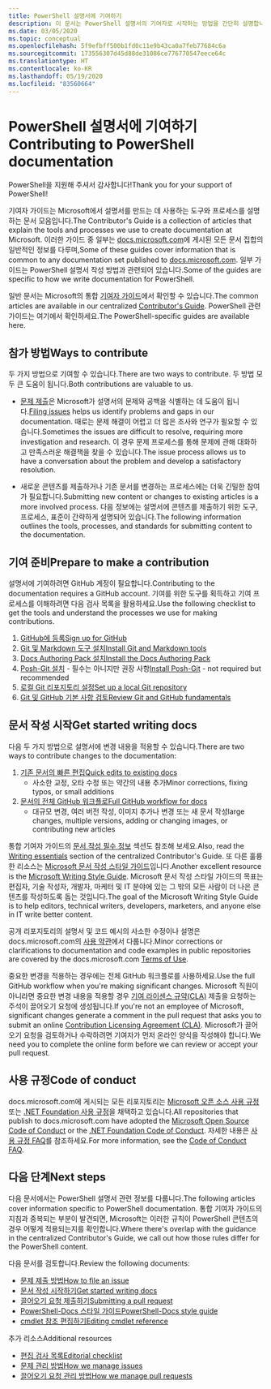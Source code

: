 ```yaml
---
title: PowerShell 설명서에 기여하기
description: 이 문서는 PowerShell 설명서의 기여자로 시작하는 방법을 간단히 설명합니다.
ms.date: 03/05/2020
ms.topic: conceptual
ms.openlocfilehash: 5f9efbff500b1fd0c11e9b43ca0a7feb77684c6a
ms.sourcegitcommit: 173556307d45d88de31086ce776770547eece64c
ms.translationtype: HT
ms.contentlocale: ko-KR
ms.lasthandoff: 05/19/2020
ms.locfileid: "83560664"
---
```

# <a name="contributing-to-powershell-documentation"></a><span data-ttu-id="85ae4-103">PowerShell 설명서에 기여하기</span><span class="sxs-lookup"><span data-stu-id="85ae4-103">Contributing to PowerShell documentation</span></span>

<span data-ttu-id="85ae4-104">PowerShell을 지원해 주셔서 감사합니다!</span><span class="sxs-lookup"><span data-stu-id="85ae4-104">Thank you for your support of PowerShell!</span></span>

<span data-ttu-id="85ae4-105">기여자 가이드는 Microsoft에서 설명서를 만드는 데 사용하는 도구와 프로세스를 설명하는 문서 모음입니다.</span><span class="sxs-lookup"><span data-stu-id="85ae4-105">The Contributor's Guide is a collection of articles that explain the tools and processes we use to create documentation at Microsoft.</span></span> <span data-ttu-id="85ae4-106">이러한 가이드 중 일부는 [docs.microsoft.com][docs]에 게시된 모든 문서 집합의 일반적인 정보를 다루며,</span><span class="sxs-lookup"><span data-stu-id="85ae4-106">Some of these guides cover information that is common to any documentation set published to [docs.microsoft.com][docs].</span></span> <span data-ttu-id="85ae4-107">일부 가이드는 PowerShell 설명서 작성 방법과 관련되어 있습니다.</span><span class="sxs-lookup"><span data-stu-id="85ae4-107">Some of the guides are specific to how we write documentation for PowerShell.</span></span>

<span data-ttu-id="85ae4-108">일반 문서는 Microsoft의 통합 [기여자 가이드][contribute]에서 확인할 수 있습니다.</span><span class="sxs-lookup"><span data-stu-id="85ae4-108">The common articles are available in our centralized [Contributor's Guide][contribute].</span></span> <span data-ttu-id="85ae4-109">PowerShell 관련 가이드는 여기에서 확인하세요.</span><span class="sxs-lookup"><span data-stu-id="85ae4-109">The PowerShell-specific guides are available here.</span></span>

## <a name="ways-to-contribute"></a><span data-ttu-id="85ae4-110">참가 방법</span><span class="sxs-lookup"><span data-stu-id="85ae4-110">Ways to contribute</span></span>

<span data-ttu-id="85ae4-111">두 가지 방법으로 기여할 수 있습니다.</span><span class="sxs-lookup"><span data-stu-id="85ae4-111">There are two ways to contribute.</span></span> <span data-ttu-id="85ae4-112">두 방법 모두 큰 도움이 됩니다.</span><span class="sxs-lookup"><span data-stu-id="85ae4-112">Both contributions are valuable to us.</span></span>

- <span data-ttu-id="85ae4-113">[문제 제출][file-an-issue]은 Microsoft가 설명서의 문제와 공백을 식별하는 데 도움이 됩니다.</span><span class="sxs-lookup"><span data-stu-id="85ae4-113">[Filing issues][file-an-issue] helps us identify problems and gaps in our documentation.</span></span> <span data-ttu-id="85ae4-114">때로는 문제 해결이 어렵고 더 많은 조사와 연구가 필요할 수 있습니다.</span><span class="sxs-lookup"><span data-stu-id="85ae4-114">Sometimes the issues are difficult to resolve, requiring more investigation and research.</span></span> <span data-ttu-id="85ae4-115">이 경우 문제 프로세스를 통해 문제에 관해 대화하고 만족스러운 해결책을 찾을 수 있습니다.</span><span class="sxs-lookup"><span data-stu-id="85ae4-115">The issue process allows us to have a conversation about the problem and develop a satisfactory resolution.</span></span>

- <span data-ttu-id="85ae4-116">새로운 콘텐츠를 제출하거나 기존 문서를 변경하는 프로세스에는 더욱 긴밀한 참여가 필요합니다.</span><span class="sxs-lookup"><span data-stu-id="85ae4-116">Submitting new content or changes to existing articles is a more involved process.</span></span> <span data-ttu-id="85ae4-117">다음 정보에는 설명서에 콘텐츠를 제출하기 위한 도구, 프로세스, 표준이 간략하게 설명되어 있습니다.</span><span class="sxs-lookup"><span data-stu-id="85ae4-117">The following information outlines the tools, processes, and standards for submitting content to the documentation.</span></span>

## <a name="prepare-to-make-a-contribution"></a><span data-ttu-id="85ae4-118">기여 준비</span><span class="sxs-lookup"><span data-stu-id="85ae4-118">Prepare to make a contribution</span></span>

<span data-ttu-id="85ae4-119">설명서에 기여하려면 GitHub 계정이 필요합니다.</span><span class="sxs-lookup"><span data-stu-id="85ae4-119">Contributing to the documentation requires a GitHub account.</span></span> <span data-ttu-id="85ae4-120">기여를 위한 도구를 획득하고 기여 프로세스를 이해하려면 다음 검사 목록을 활용하세요.</span><span class="sxs-lookup"><span data-stu-id="85ae4-120">Use the following checklist to get the tools and understand the processes we use for making contributions.</span></span>

1. [<span data-ttu-id="85ae4-121">GitHub에 등록</span><span class="sxs-lookup"><span data-stu-id="85ae4-121">Sign up for GitHub</span></span>](/contribute/get-started-setup-github)
1. [<span data-ttu-id="85ae4-122">Git 및 Markdown 도구 설치</span><span class="sxs-lookup"><span data-stu-id="85ae4-122">Install Git and Markdown tools</span></span>](/contribute/get-started-setup-tools)
1. [<span data-ttu-id="85ae4-123">Docs Authoring Pack 설치</span><span class="sxs-lookup"><span data-stu-id="85ae4-123">Install the Docs Authoring Pack</span></span>](/contribute/how-to-write-docs-auth-pack)
1. <span data-ttu-id="85ae4-124">[Posh-Git 설치][posh-git] - 필수는 아니지만 권장 사항</span><span class="sxs-lookup"><span data-stu-id="85ae4-124">[Install Posh-Git][posh-git] - not required but recommended</span></span>
1. [<span data-ttu-id="85ae4-125">로컬 Git 리포지토리 설정</span><span class="sxs-lookup"><span data-stu-id="85ae4-125">Set up a local Git repository</span></span>](/contribute/get-started-setup-local)
1. [<span data-ttu-id="85ae4-126">Git 및 GitHub 기본 사항 검토</span><span class="sxs-lookup"><span data-stu-id="85ae4-126">Review Git and GitHub fundamentals</span></span>](/contribute/git-github-fundamentals)

## <a name="get-started-writing-docs"></a><span data-ttu-id="85ae4-127">문서 작성 시작</span><span class="sxs-lookup"><span data-stu-id="85ae4-127">Get started writing docs</span></span>

<span data-ttu-id="85ae4-128">다음 두 가지 방법으로 설명서에 변경 내용을 적용할 수 있습니다.</span><span class="sxs-lookup"><span data-stu-id="85ae4-128">There are two ways to contribute changes to the documentation:</span></span>

1. [<span data-ttu-id="85ae4-129">기존 문서의 빠른 편집</span><span class="sxs-lookup"><span data-stu-id="85ae4-129">Quick edits to existing docs</span></span>](/contribute/#quick-edits-to-existing-documents)
   - <span data-ttu-id="85ae4-130">사소한 교정, 오타 수정 또는 약간의 내용 추가</span><span class="sxs-lookup"><span data-stu-id="85ae4-130">Minor corrections, fixing typos, or small additions</span></span>
1. [<span data-ttu-id="85ae4-131">문서의 전체 GitHub 워크플로</span><span class="sxs-lookup"><span data-stu-id="85ae4-131">Full GitHub workflow for docs</span></span>](/contribute/how-to-write-workflows-major)
   - <span data-ttu-id="85ae4-132">대규모 변경, 여러 버전 작성, 이미지 추가나 변경 또는 새 문서 작성</span><span class="sxs-lookup"><span data-stu-id="85ae4-132">large changes, multiple versions, adding or changing images, or contributing new articles</span></span>

<span data-ttu-id="85ae4-133">통합 기여자 가이드의 [문서 작성 필수 정보](/contribute/style-quick-start) 섹션도 참조해 보세요.</span><span class="sxs-lookup"><span data-stu-id="85ae4-133">Also, read the [Writing essentials](/contribute/style-quick-start) section of the centralized Contributor's Guide.</span></span> <span data-ttu-id="85ae4-134">또 다른 훌륭한 리소스는 [Microsoft 문서 작성 스타일 가이드][style-guide]입니다.</span><span class="sxs-lookup"><span data-stu-id="85ae4-134">Another excellent resource is the [Microsoft Writing Style Guide][style-guide].</span></span> <span data-ttu-id="85ae4-135">Microsoft 문서 작성 스타일 가이드의 목표는 편집자, 기술 작성자, 개발자, 마케터 및 IT 분야에 있는 그 밖의 모든 사람이 더 나은 콘텐츠를 작성하도록 돕는 것입니다.</span><span class="sxs-lookup"><span data-stu-id="85ae4-135">The goal of the Microsoft Writing Style Guide is to help editors, technical writers, developers, marketers, and anyone else in IT write better content.</span></span>

<span data-ttu-id="85ae4-136">공개 리포지토리의 설명서 및 코드 예시의 사소한 수정이나 설명은 docs.microsoft.com의 [사용 약관][terms-of-use]에서 다룹니다.</span><span class="sxs-lookup"><span data-stu-id="85ae4-136">Minor corrections or clarifications to documentation and code examples in public repositories are covered by the docs.microsoft.com [Terms of Use][terms-of-use].</span></span>

<span data-ttu-id="85ae4-137">중요한 변경을 적용하는 경우에는 전체 GitHub 워크플로를 사용하세요.</span><span class="sxs-lookup"><span data-stu-id="85ae4-137">Use the full GitHub workflow when you're making significant changes.</span></span> <span data-ttu-id="85ae4-138">Microsoft 직원이 아니라면 중요한 변경 내용을 적용할 경우 [기여 라이센스 규약(CLA)][cla] 제출을 요청하는 주석이 끌어오기 요청에 생성됩니다.</span><span class="sxs-lookup"><span data-stu-id="85ae4-138">If you're not an employee of Microsoft, significant changes generate a comment in the pull request that asks you to submit an online [Contribution Licensing Agreement (CLA)][cla].</span></span> <span data-ttu-id="85ae4-139">Microsoft가 끌어오기 요청을 검토하거나 수락하려면 기여자가 먼저 온라인 양식을 작성해야 합니다.</span><span class="sxs-lookup"><span data-stu-id="85ae4-139">We need you to complete the online form before we can review or accept your pull request.</span></span>

## <a name="code-of-conduct"></a><span data-ttu-id="85ae4-140">사용 규정</span><span class="sxs-lookup"><span data-stu-id="85ae4-140">Code of conduct</span></span>

<span data-ttu-id="85ae4-141">docs.microsoft.com에 게시되는 모든 리포지토리는 [Microsoft 오픈 소스 사용 규정](https://opensource.microsoft.com/codeofconduct/) 또는 [.NET Foundation 사용 규정](https://dotnetfoundation.org/code-of-conduct)을 채택하고 있습니다.</span><span class="sxs-lookup"><span data-stu-id="85ae4-141">All repositories that publish to docs.microsoft.com have adopted the [Microsoft Open Source Code of Conduct](https://opensource.microsoft.com/codeofconduct/) or the [.NET Foundation Code of Conduct](https://dotnetfoundation.org/code-of-conduct).</span></span> <span data-ttu-id="85ae4-142">자세한 내용은 [사용 규정 FAQ](https://opensource.microsoft.com/codeofconduct/faq/)를 참조하세요.</span><span class="sxs-lookup"><span data-stu-id="85ae4-142">For more information, see the [Code of Conduct FAQ](https://opensource.microsoft.com/codeofconduct/faq/).</span></span>

## <a name="next-steps"></a><span data-ttu-id="85ae4-143">다음 단계</span><span class="sxs-lookup"><span data-stu-id="85ae4-143">Next steps</span></span>

<span data-ttu-id="85ae4-144">다음 문서에서는 PowerShell 설명서 관련 정보를 다룹니다.</span><span class="sxs-lookup"><span data-stu-id="85ae4-144">The following articles cover information specific to PowerShell documentation.</span></span> <span data-ttu-id="85ae4-145">통합 기여자 가이드의 지침과 중복되는 부분이 발견되면, Microsoft는 이러한 규칙이 PowerShell 콘텐츠의 경우 어떻게 적용되는지를 확인합니다.</span><span class="sxs-lookup"><span data-stu-id="85ae4-145">Where there's overlap with the guidance in the centralized Contributor's Guide, we call out how those rules differ for the PowerShell content.</span></span>

<span data-ttu-id="85ae4-146">다음 문서를 검토합니다.</span><span class="sxs-lookup"><span data-stu-id="85ae4-146">Review the following documents:</span></span>

- [<span data-ttu-id="85ae4-147">문제 제출 방법</span><span class="sxs-lookup"><span data-stu-id="85ae4-147">How to file an issue</span></span>](file-an-issue.md)
- [<span data-ttu-id="85ae4-148">문서 작성 시작하기</span><span class="sxs-lookup"><span data-stu-id="85ae4-148">Get started writing docs</span></span>](get-started-writing.md)
- [<span data-ttu-id="85ae4-149">끌어오기 요청 제출하기</span><span class="sxs-lookup"><span data-stu-id="85ae4-149">Submitting a pull request</span></span>](pull-requests.md)
- [<span data-ttu-id="85ae4-150">PowerShell-Docs 스타일 가이드</span><span class="sxs-lookup"><span data-stu-id="85ae4-150">PowerShell-Docs style guide</span></span>](powershell-style-guide.md)
- [<span data-ttu-id="85ae4-151">cmdlet 참조 편집하기</span><span class="sxs-lookup"><span data-stu-id="85ae4-151">Editing cmdlet reference</span></span>](editing-cmdlet-ref.md)

<span data-ttu-id="85ae4-152">추가 리소스</span><span class="sxs-lookup"><span data-stu-id="85ae4-152">Additional resources</span></span>

- [<span data-ttu-id="85ae4-153">편집 검사 목록</span><span class="sxs-lookup"><span data-stu-id="85ae4-153">Editorial checklist</span></span>](editorial-checklist.md)
- [<span data-ttu-id="85ae4-154">문제 관리 방법</span><span class="sxs-lookup"><span data-stu-id="85ae4-154">How we manage issues</span></span>](managing-issues.md)
- [<span data-ttu-id="85ae4-155">끌어오기 요청 관리 방법</span><span class="sxs-lookup"><span data-stu-id="85ae4-155">How we manage pull requests</span></span>](managing-pull-requests.md)

<!--link refs-->
[cla]: https://cla.microsoft.com/
[contribute]: /contribute/
[docs]: https://docs.microsoft.com/
[file-an-issue]: file-an-issue.md
[posh-git]: https://www.powershellgallery.com/packages/posh-git
[psdocs]: https://docs.microsoft.com/powershell
[style-guide]: https://docs.microsoft.com/style-guide/welcome/
[terms-of-use]: https://docs.microsoft.com/legal/termsofuse

